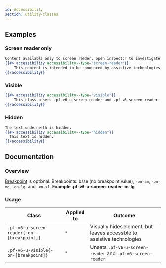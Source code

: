 ```yaml
---
id: Accessibility
section: utility-classes
---
```


## Examples
### Screen reader only
```hbs
Content available only to screen reader, open inspector to investigate
{{#> accessibility accessibility--type="screen-reader"}}
    This content is intended to be announced by assistive technologies, but not visually presented.
{{/accessibility}}
```

### Visible
```hbs
{{#> accessibility accessibility--type="visible"}}
    This class unsets .pf-v6-u-screen-reader and .pf-v6-screen-reader. It will be visible.
{{/accessibility}}
```

### Hidden
```hbs
The text underneath is hidden.
{{#> accessibility accessibility--type="hidden"}}
  This text is hidden.
{{/accessibility}}
```

## Documentation
### Overview
[Breakpoint](/developer-resources/global-css-variables#breakpoint-variables-and-class-suffixes) is optional. Breakpoints: base (no breakpoint value), `-on-sm`, `-on-md`, `-on-lg`, and `-on-xl`. **Example .pf-v6-u-screen-reader-on-lg**

### Usage
| Class | Applied to | Outcome |
| -- | -- | -- |
| `.pf-v6-u-screen-reader{-on-[breakpoint]}` | `*` |  Visually hides element, but leaves accessible to assistive technologies |
| `.pf-v6-u-visible{-on-[breakpoint]}` | `*` |  Unsets `.pf-v6-u-screen-reader` and `.pf-v6-screen-reader` |
